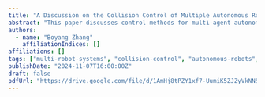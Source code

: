 ```yaml
---
title: "A Discussion on the Collision Control of Multiple Autonomous Robots"
abstract: "This paper discusses control methods for multi-agent autonomous robots subject to collision avoidance and unknown external forcing. Emphasis is focused on presenting control approaches based purely on stabilizing the active constraints that the robots are subjected to. The performance of three different constraint formulations are compared for a worst-case collision avoidance scenario for two robots. Preliminary numerical results demonstrate good computation simplicity/efficiency and robustness to unknown external disturbances."
authors:
  - name: "Boyang Zhang"
    affiliationIndices: []
affiliations: []
tags: ["multi-robot-systems", "collision-control", "autonomous-robots", "robot-coordination", "motion-planning"]
publishDate: "2024-11-07T16:00:00Z"
draft: false
pdfUrl: "https://drive.google.com/file/d/1AmHj8tPZY1xf7-UumiK5ZJZyVkNN5_Mu/view"
---
```

